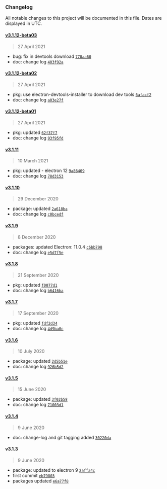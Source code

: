 ### Changelog

All notable changes to this project will be documented in this file. Dates are displayed in UTC.

#### [v3.1.12-beta03](https://github.com/saostad/Electron-React-Typescript/compare/v3.1.12-beta02...v3.1.12-beta03)

> 27 April 2021

- bug: fix in devtools download [`770aa60`](https://github.com/saostad/Electron-React-Typescript/commit/770aa608c76ed9bffbcfaff235a76cbc7284d77d)
- doc: change log [`403f92a`](https://github.com/saostad/Electron-React-Typescript/commit/403f92a363df74fa6fdbfd88bf23f901d856c02f)

#### [v3.1.12-beta02](https://github.com/saostad/Electron-React-Typescript/compare/v3.1.12-beta01...v3.1.12-beta02)

> 27 April 2021

- pkg: use electron-devtools-installer to download dev tools [`6afacf2`](https://github.com/saostad/Electron-React-Typescript/commit/6afacf2a3cbdce476b0698c0f1d2813a2d1edbe2)
- doc: change log [`a03e27f`](https://github.com/saostad/Electron-React-Typescript/commit/a03e27f1aee65b71f5216d2f720f57fde83a9966)

#### [v3.1.12-beta01](https://github.com/saostad/Electron-React-Typescript/compare/v3.1.11...v3.1.12-beta01)

> 27 April 2021

- pkg: updated [`62f37f7`](https://github.com/saostad/Electron-React-Typescript/commit/62f37f7a73ee5257a39cad250d2307f25dab4e34)
- doc: change log [`93f95fd`](https://github.com/saostad/Electron-React-Typescript/commit/93f95fd9b990978bdc9ea3f8723c13af2c475deb)

#### [v3.1.11](https://github.com/saostad/Electron-React-Typescript/compare/v3.1.10...v3.1.11)

> 10 March 2021

- pkg: updated - electron 12 [`9a86409`](https://github.com/saostad/Electron-React-Typescript/commit/9a864096d65356b749afe95df872bd5cd7fa368e)
- doc: change log [`78d3153`](https://github.com/saostad/Electron-React-Typescript/commit/78d3153dfc58f8c034f9d367de2541bb82906f15)

#### [v3.1.10](https://github.com/saostad/Electron-React-Typescript/compare/v3.1.9...v3.1.10)

> 29 December 2020

- package: updated [`2a618ba`](https://github.com/saostad/Electron-React-Typescript/commit/2a618bab3f0b1c98a968a1a2d3c594c7f2f5445a)
- doc: change log [`c0bcedf`](https://github.com/saostad/Electron-React-Typescript/commit/c0bcedf35fba43970f889ee6b86afc124169149c)

#### [v3.1.9](https://github.com/saostad/Electron-React-Typescript/compare/v3.1.8...v3.1.9)

> 8 December 2020

- packages: updated Electron: 11.0.4 [`c6bb798`](https://github.com/saostad/Electron-React-Typescript/commit/c6bb798da242c356504f0287aaba54b839dbb5aa)
- doc: change log [`e5d7f5e`](https://github.com/saostad/Electron-React-Typescript/commit/e5d7f5e96703df84cbdadbc119e0886de94cd5e3)

#### [v3.1.8](https://github.com/saostad/Electron-React-Typescript/compare/v3.1.7...v3.1.8)

> 21 September 2020

- pkg: updated [`f0077d1`](https://github.com/saostad/Electron-React-Typescript/commit/f0077d123bd7ed9147840ffbb1e0f75c3ea222b3)
- doc: change log [`b6416ba`](https://github.com/saostad/Electron-React-Typescript/commit/b6416ba84f5b61b22261f6b272b1078a95f4095a)

#### [v3.1.7](https://github.com/saostad/Electron-React-Typescript/compare/v3.1.6...v3.1.7)

> 17 September 2020

- pkg: updated [`fdf2d34`](https://github.com/saostad/Electron-React-Typescript/commit/fdf2d3421e6c8122cb1ad0bee8bc63dea0fcd7a9)
- doc: change log [`4d9ba0c`](https://github.com/saostad/Electron-React-Typescript/commit/4d9ba0c56552903553497601c44288e8bb0c2da5)

#### [v3.1.6](https://github.com/saostad/Electron-React-Typescript/compare/v3.1.5...v3.1.6)

> 10 July 2020

- package: updated [`2d5b51e`](https://github.com/saostad/Electron-React-Typescript/commit/2d5b51e379fd36db58275b3e8f4737f147011f63)
- doc: change log [`926b5d2`](https://github.com/saostad/Electron-React-Typescript/commit/926b5d2cb977b64b0b057ae8c56fee6df804654e)

#### [v3.1.5](https://github.com/saostad/Electron-React-Typescript/compare/v3.1.4...v3.1.5)

> 15 June 2020

- package: updated [`3f02b58`](https://github.com/saostad/Electron-React-Typescript/commit/3f02b58d2767cbc8ffa89b3a931b45018e0dd423)
- doc: change log [`71003d1`](https://github.com/saostad/Electron-React-Typescript/commit/71003d1db35497770b99ae118c3153fb2e676968)

#### [v3.1.4](https://github.com/saostad/Electron-React-Typescript/compare/v3.1.3...v3.1.4)

> 9 June 2020

- doc: change-log and git tagging added [`30220da`](https://github.com/saostad/Electron-React-Typescript/commit/30220daf8d496ccb7d65b05003ad06b6ed415187)

#### v3.1.3

> 9 June 2020

- package: updated to electron 9 [`2affa4c`](https://github.com/saostad/Electron-React-Typescript/commit/2affa4ca61a54cd5f4518b18f20944d1723e2c47)
- first commit [`eb79803`](https://github.com/saostad/Electron-React-Typescript/commit/eb79803ba2768e074e2d897b3e85c32dce5faa65)
- packages updated [`e6a77f8`](https://github.com/saostad/Electron-React-Typescript/commit/e6a77f8b28d49e75c5de4ccdb8f8ef079f9395da)
